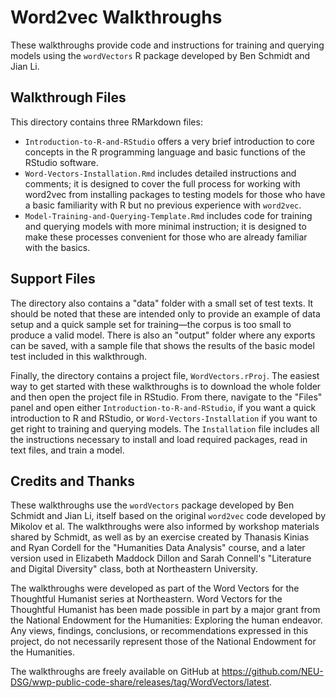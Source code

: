 # Word2vec Walkthroughs

These walkthroughs provide code and instructions for training and querying models using the `wordVectors` R package developed by Ben Schmidt and Jian Li.

## Walkthrough Files
This directory contains three RMarkdown files:

* `Introduction-to-R-and-RStudio` offers a very brief introduction to core concepts in the R programming language and basic functions of the RStudio software.
*  `Word-Vectors-Installation.Rmd` includes detailed instructions and comments; it is designed to cover the full process for working with word2vec from installing packages to testing models for those who have a basic familiarity with R but no previous experience with `word2vec`. 
* `Model-Training-and-Querying-Template.Rmd` includes code for training and querying models with more minimal instruction; it is designed to make these processes convenient for those who are already familiar with the basics. 

## Support Files
The directory also contains a "data" folder with a small set of test texts. It should be noted that these are intended only to provide an example of data setup and a quick sample set for training—the corpus is too small to produce a valid model. There is also an "output" folder where any exports can be saved, with a sample file that shows the results of the basic model test included in this walkthrough.

Finally, the directory contains a project file, `WordVectors.rProj`. The easiest way to get started with these walkthroughs is to download the whole folder and then open the project file in RStudio. From there, navigate to the "Files" panel and open either `Introduction-to-R-and-RStudio`, if you want a quick introduction to R and RStudio, or `Word-Vectors-Installation` if you want to get right to training and querying models. The `Installation` file includes all the instructions necessary to install and load required packages, read in text files, and train a model. 

## Credits and Thanks
These walkthroughs use the `wordVectors` package developed by Ben Schmidt and Jian Li, itself based on the original `word2vec` code developed by Mikolov et al. The walkthroughs were also informed by workshop materials shared by Schmidt, as well as by an exercise created by Thanasis Kinias and Ryan Cordell for the "Humanities Data Analysis" course, and a later version used in Elizabeth Maddock Dillon and Sarah Connell's "Literature and Digital Diversity" class, both at Northeastern University.

The walkthroughs were developed as part of the Word Vectors for the Thoughtful Humanist series at Northeastern. Word Vectors for the Thoughtful Humanist has been made possible in part by a major grant from the National Endowment for the Humanities: Exploring the human endeavor. Any views, findings, conclusions, or recommendations expressed in this project, do not necessarily represent those of the National Endowment for the Humanities.

The walkthroughs are freely available on GitHub at <https://github.com/NEU-DSG/wwp-public-code-share/releases/tag/WordVectors/latest>.
